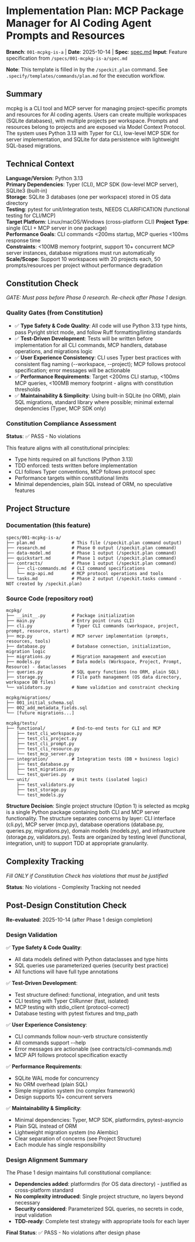 # Implementation Plan: MCP Package Manager for AI Coding Agent Prompts and Resources

**Branch**: `001-mcpkg-is-a` | **Date**: 2025-10-14 | **Spec**: [spec.md](spec.md)
**Input**: Feature specification from `/specs/001-mcpkg-is-a/spec.md`

**Note**: This template is filled in by the `/speckit.plan` command. See `.specify/templates/commands/plan.md` for the execution workflow.

## Summary

mcpkg is a CLI tool and MCP server for managing project-specific prompts and resources for AI coding agents. Users can create multiple workspaces (SQLite databases), with multiple projects per workspace. Prompts and resources belong to projects and are exposed via Model Context Protocol. The system uses Python 3.13 with Typer for CLI, low-level MCP SDK for server implementation, and SQLite for data persistence with lightweight SQL-based migrations.

## Technical Context

**Language/Version**: Python 3.13  
**Primary Dependencies**: Typer (CLI), MCP SDK (low-level MCP server), SQLite3 (built-in)  
**Storage**: SQLite 3 databases (one per workspace) stored in OS data directory  
**Testing**: pytest for unit/integration tests, NEEDS CLARIFICATION (functional testing for CLI/MCP)  
**Target Platform**: Linux/macOS/Windows (cross-platform CLI)
**Project Type**: single (CLI + MCP server in one package)  
**Performance Goals**: CLI commands <200ms startup, MCP queries <100ms response time  
**Constraints**: <100MB memory footprint, support 10+ concurrent MCP server instances, database migrations must run automatically  
**Scale/Scope**: Support 10 workspaces with 20 projects each, 50 prompts/resources per project without performance degradation

## Constitution Check

*GATE: Must pass before Phase 0 research. Re-check after Phase 1 design.*

### Quality Gates (from Constitution)

- ✅ **Type Safety & Code Quality**: All code will use Python 3.13 type hints, pass Pyright strict mode, and follow Ruff formatting/linting standards
- ✅ **Test-Driven Development**: Tests will be written before implementation for all CLI commands, MCP handlers, database operations, and migrations logic
- ✅ **User Experience Consistency**: CLI uses Typer best practices with consistent flag naming (--workspace, --project); MCP follows protocol specification; error messages will be actionable
- ✅ **Performance Requirements**: Target <200ms CLI startup, <100ms MCP queries, <100MB memory footprint - aligns with constitution thresholds
- ✅ **Maintainability & Simplicity**: Using built-in SQLite (no ORM), plain SQL migrations, standard library where possible; minimal external dependencies (Typer, MCP SDK only)

### Constitution Compliance Assessment

**Status**: ✅ PASS - No violations

This feature aligns with all constitutional principles:
- Type hints required on all functions (Python 3.13)
- TDD enforced: tests written before implementation
- CLI follows Typer conventions, MCP follows protocol spec
- Performance targets within constitutional limits
- Minimal dependencies, plain SQL instead of ORM, no speculative features

## Project Structure

### Documentation (this feature)

```
specs/001-mcpkg-is-a/
├── plan.md              # This file (/speckit.plan command output)
├── research.md          # Phase 0 output (/speckit.plan command)
├── data-model.md        # Phase 1 output (/speckit.plan command)
├── quickstart.md        # Phase 1 output (/speckit.plan command)
├── contracts/           # Phase 1 output (/speckit.plan command)
│   ├── cli-commands.md  # CLI command specifications
│   └── mcp-api.md       # MCP protocol operations and tools
└── tasks.md             # Phase 2 output (/speckit.tasks command - NOT created by /speckit.plan)
```

### Source Code (repository root)

```
mcpkg/
├── __init__.py          # Package initialization
├── main.py              # Entry point (runs CLI)
├── cli.py               # Typer CLI commands (workspace, project, prompt, resource, start)
├── mcp.py               # MCP server implementation (prompts, resources, tools)
├── database.py          # Database connection, initialization, migration logic
├── migrations.py        # Migration management and execution
├── models.py            # Data models (Workspace, Project, Prompt, Resource) - dataclasses
├── queries.py           # SQL query functions (no ORM, plain SQL)
├── storage.py           # File path management (OS data directory, workspace DB files)
└── validators.py        # Name validation and constraint checking

mcpkg/migrations/
├── 001_initial_schema.sql
├── 002_add_metadata_fields.sql
└── [future migrations...]

mcpkg/tests/
├── functional/          # End-to-end tests for CLI and MCP
│   ├── test_cli_workspace.py
│   ├── test_cli_project.py
│   ├── test_cli_prompt.py
│   ├── test_cli_resource.py
│   └── test_mcp_server.py
├── integration/         # Integration tests (DB + business logic)
│   ├── test_database.py
│   ├── test_migrations.py
│   └── test_queries.py
└── unit/                # Unit tests (isolated logic)
    ├── test_validators.py
    ├── test_storage.py
    └── test_models.py
```

**Structure Decision**: Single project structure (Option 1) is selected as mcpkg is a single Python package containing both CLI and MCP server functionality. The structure separates concerns by layer: CLI interface (cli.py), MCP server (mcp.py), database operations (database.py, queries.py, migrations.py), domain models (models.py), and infrastructure (storage.py, validators.py). Tests are organized by testing level (functional, integration, unit) to support TDD at appropriate granularity.

## Complexity Tracking

*Fill ONLY if Constitution Check has violations that must be justified*

**Status**: No violations - Complexity Tracking not needed

## Post-Design Constitution Check

**Re-evaluated**: 2025-10-14 (after Phase 1 design completion)

### Design Validation

✅ **Type Safety & Code Quality**: 
- All data models defined with Python dataclasses and type hints
- SQL queries use parameterized queries (security best practice)
- All functions will have full type annotations

✅ **Test-Driven Development**: 
- Test structure defined: functional, integration, and unit tests
- CLI testing with Typer CliRunner (fast, isolated)
- MCP testing with stdio_client (protocol-correct)
- Database testing with pytest fixtures and tmp_path

✅ **User Experience Consistency**: 
- CLI commands follow noun-verb structure consistently
- All commands support --help
- Error messages are actionable (see contracts/cli-commands.md)
- MCP API follows protocol specification exactly

✅ **Performance Requirements**: 
- SQLite WAL mode for concurrency
- No ORM overhead (plain SQL)
- Simple migration system (no complex framework)
- Design supports 10+ concurrent servers

✅ **Maintainability & Simplicity**: 
- Minimal dependencies: Typer, MCP SDK, platformdirs, pytest-asyncio
- Plain SQL instead of ORM
- Lightweight migration system (no Alembic)
- Clear separation of concerns (see Project Structure)
- Each module has single responsibility

### Design Alignment Summary

The Phase 1 design maintains full constitutional compliance:
- **Dependencies added**: platformdirs (for OS data directory) - justified as cross-platform standard
- **No complexity introduced**: Single project structure, no layers beyond necessary
- **Security considered**: Parameterized SQL queries, no secrets in code, input validation
- **TDD-ready**: Complete test strategy with appropriate tools for each layer

**Final Status**: ✅ PASS - No violations after design phase
